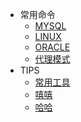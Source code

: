 - 常用命令
​
  - [MYSQL](command/Mysql.md)
  - [LINUX](command/Linux.md)
  - [ORACLE](oracle/oracle.md)
  - [代理模式](desgin-pattern/设计模式之代理模式.md)
​
- TIPS
​
  - [常用工具](o45/log.md)
  - [嘻嘻](o45/table.md)
  - [哈哈](o45/sql.md)
​

